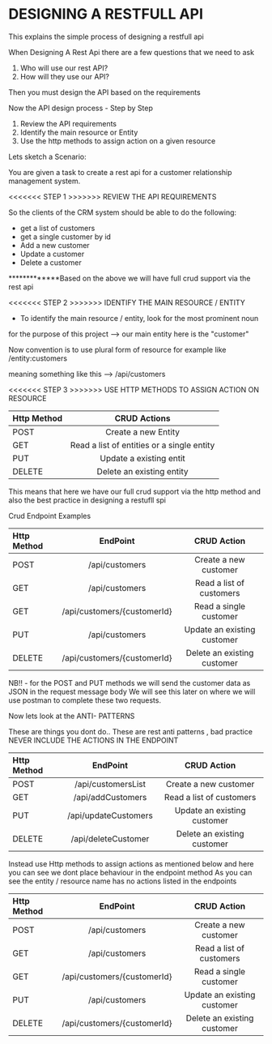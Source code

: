 # DESIGNING A RESTFULL API

This explains the simple process of designing a restfull api

When Designing A Rest Api there are a few questions that we need to ask 
1.  Who will use our rest API?
2.  How will they use our API?

Then you must design the API based on the requirements

Now the API design process - Step by Step

1.  Review the API requirements
2.  Identify the main resource or Entity
3.  Use the http methods to assign action on a given resource

Lets sketch a Scenario:

You are given a task to create a rest api for a customer relationship management system.

<<<<<<< STEP 1 >>>>>>> REVIEW THE API REQUIREMENTS

So the clients of the CRM system should be able to do the following:

- get a list of customers
- get a single customer by id
- Add a new customer 
- Update a customer
- Delete a customer

*************Based on the above we will have full crud support via the rest api

<<<<<<< STEP 2 >>>>>>> IDENTIFY THE MAIN RESOURCE / ENTITY
- To identify the main resource / entity, look for the most prominent noun

for the purpose of this project --> our main entity here is the "customer"

Now convention is to use plural form of resource for example like /entity:customers

meaning something like this --> /api/customers

<<<<<<< STEP 3 >>>>>>> USE HTTP METHODS TO ASSIGN ACTION ON RESOURCE

| Http Method    | CRUD Actions  |
| :------------- | :----------:  |
|  POST          | Create a new Entity                         |
|  GET           | Read a list of entities or a single entity  |
|  PUT           | Update a existing entit                     |
|  DELETE        | Delete an existing entity                   |

This means that here we have our full crud support via the http method and also the best practice in designing a restufll spi

Crud Endpoint Examples

| Http Method    | EndPoint                                     |CRUD Action                                  |
| :------------- | :------------------------------------:       | :------------------------------------:      |
|  POST          | /api/customers                               |Create a new customer                        |
|  GET           | /api/customers                               |Read a list of customers                     |
|  GET           | /api/customers/{customerId}                  |Read a single customer                       |
|  PUT           | /api/customers                               |Update an existing customer                  |
|  DELETE        | /api/customers/{customerId}                  |Delete an existing customer                  |

NB!! -  for the POST and PUT methods we will send the customer data as JSON in the request message body 
We will see this later on where we will use postman to complete these two requests.

Now lets look at the ANTI- PATTERNS

These are things you dont do.. These are rest anti patterns , bad practice 
NEVER INCLUDE THE ACTIONS IN THE ENDPOINT

| Http Method    | EndPoint                                     |CRUD Action                                  |
| :------------- | :------------------------------------:       | :------------------------------------:      |
|  POST          | /api/customersList                           |Create a new customer                        |
|  GET           | /api/addCustomers                            |Read a list of customers                     |
|  PUT           | /api/updateCustomers                         |Update an existing customer                  |
|  DELETE        | /api/deleteCustomer                          |Delete an existing customer                  |

Instead use Http methods to assign actions as mentioned below and here you can see we dont place behaviour in the endpoint method
As you can see the entity / resource name has no actions listed in the endpoints

| Http Method    | EndPoint                                     |CRUD Action                                  |
| :------------- | :------------------------------------:       | :------------------------------------:      |
|  POST          | /api/customers                               |Create a new customer                        |
|  GET           | /api/customers                               |Read a list of customers                     |
|  GET           | /api/customers/{customerId}                  |Read a single customer                       |
|  PUT           | /api/customers                               |Update an existing customer                  |
|  DELETE        | /api/customers/{customerId}                  |Delete an existing customer                  |



